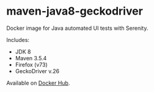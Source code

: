 # maven-java8-geckodriver

Docker image for Java automated UI tests with Serenity.

Includes:

* JDK 8
* Maven 3.5.4
* Firefox (v73)
* GeckoDriver v.26

Available on [Docker Hub](https://hub.docker.com/r/zabolennyi/maven-java8-geckodriver).
